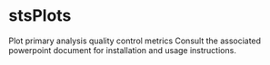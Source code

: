 stsPlots
========

Plot primary analysis quality control metrics
Consult the associated powerpoint document for installation and usage instructions.
